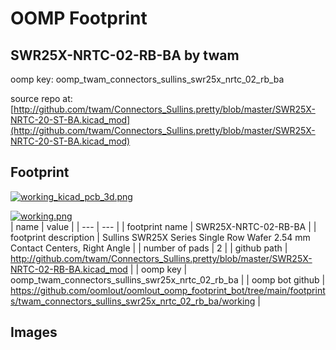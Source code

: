 # OOMP Footprint  
## SWR25X-NRTC-02-RB-BA  by twam  
  
oomp key: oomp_twam_connectors_sullins_swr25x_nrtc_02_rb_ba  
  
source repo at: [http://github.com/twam/Connectors_Sullins.pretty/blob/master/SWR25X-NRTC-20-ST-BA.kicad_mod](http://github.com/twam/Connectors_Sullins.pretty/blob/master/SWR25X-NRTC-20-ST-BA.kicad_mod)  
## Footprint  
  
[![working_kicad_pcb_3d.png](working_kicad_pcb_3d_600.png)](working_kicad_pcb_3d.png)  
  
[![working.png](working_600.png)](working.png)  
| name | value | 
| --- | --- | 
| footprint name | SWR25X-NRTC-02-RB-BA | 
| footprint description | Sullins SWR25X Series Single Row Wafer 2.54 mm Contact Centers, Right Angle | 
| number of pads | 2 | 
| github path | http://github.com/twam/Connectors_Sullins.pretty/blob/master/SWR25X-NRTC-02-RB-BA.kicad_mod | 
| oomp key | oomp_twam_connectors_sullins_swr25x_nrtc_02_rb_ba | 
| oomp bot github | https://github.com/oomlout/oomlout_oomp_footprint_bot/tree/main/footprints/twam_connectors_sullins_swr25x_nrtc_02_rb_ba/working | 
## Images  
